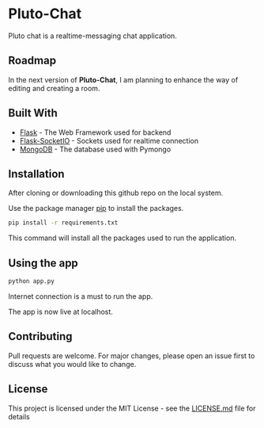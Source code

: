 # Pluto-Chat

Pluto chat is a realtime-messaging chat application.

## Roadmap
In the next version of **Pluto-Chat**, I am planning to enhance the way of editing and creating a room.

## Built With
* [Flask](https://flask.palletsprojects.com/en/1.1.x/) - The Web Framework used for backend
* [Flask-SocketIO](https://flask-socketio.readthedocs.io/en/latest/) - Sockets used for realtime connection
* [MongoDB](https://www.mongodb.com/) - The database used with Pymongo

## Installation
After cloning or downloading this github repo on the local system. 

Use the package manager [pip](https://pip.pypa.io/en/stable/) to install the packages.
```bash
pip install -r requirements.txt
```
This command will install all the packages used to run the application.

## Using the app
```bash
python app.py
```
Internet connection is a must to run the app.

The app is now live at localhost.


## Contributing
Pull requests are welcome. For major changes, please open an issue first to discuss what you would like to change.

## License
This project is licensed under the MIT License - see the [LICENSE.md](LICENSE.md) file for details
